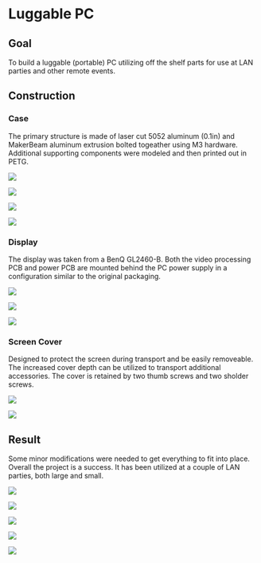 # Luggable PC

## Goal

To build a luggable (portable) PC utilizing off the shelf parts for use at LAN parties and other remote events.

## Construction

### Case

The primary structure is made of laser cut 5052 aluminum (0.1in) and MakerBeam aluminum extrusion bolted togeather using M3 hardware. Additional supporting components were modeled and then printed out in PETG. 

![](photos\PXL_20221027_010732469.MP.jpg)

![](photos\PXL_20221027_091902054.MP.jpg)

![](photos\PXL_20221102_024935589.MP.jpg)

![](photos\PXL_20221110_050705185.MP.jpg)

### Display

The display  was taken from a BenQ GL2460-B. Both the video processing PCB and power PCB are mounted behind the PC power supply in a configuration similar to the original packaging. 

![](photos\PXL_20220818_053443058.MP.jpg)

![](photos\PXL_20220818_055238872.MP.jpg)

![](photos\PXL_20221110_050711277.MP.jpg)

### Screen Cover

Designed to protect the screen during transport and be easily removeable. The increased cover depth can be utilized to transport additional accessories. The cover is retained by two thumb screws and two sholder screws.

![](photos\PXL_20221107_081239902.MP.jpg)

![](photos\coverExample.gif)

## Result

Some minor modifications were needed to get everything to fit into place. Overall the project is a success. It has been utilized at a couple of LAN parties, both large and small.

![](D:\Users\Ryzen\Projects\luggablePcGithub\photos\PXL_20221110_054925747.MP.jpg)

![](D:\Users\Ryzen\Projects\luggablePcGithub\photos\PXL_20221110_082038415.MP.jpg)

![](D:\Users\Ryzen\Projects\luggablePcGithub\photos\PXL_20221102_024939277.MP.jpg)

![](photos\PXL_20221111_200354873.MP.jpg)

![](photos\PXL_20240206_231235912.MP.jpg)
